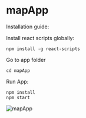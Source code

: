 # mapApp

Installation guide:

Install react scripts globally:
```
npm install -g react-scripts
```

Go to app folder
```
cd mapApp
```

Run App:

```
npm install
npm start
```
![mapApp](https://user-images.githubusercontent.com/25286058/163773209-a61c9cbc-f5d1-4a0e-aa75-ea9828e1b342.jpg)
